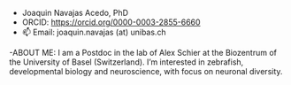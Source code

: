 - Joaquin Navajas Acedo, PhD
- ORCID: https://orcid.org/0000-0003-2855-6660
- 📫 Email: joaquin.navajas (at) unibas.ch

-ABOUT ME: I am a Postdoc in the lab of Alex Schier at the Biozentrum of the University of Basel (Switzerland). I’m interested in zebrafish, developmental biology and neuroscience, with focus on neuronal diversity.




<!---
mads100tist/mads100tist is a ✨ special ✨ repository because its `README.md` (this file) appears on your GitHub profile.
You can click the Preview link to take a look at your changes.
--->
